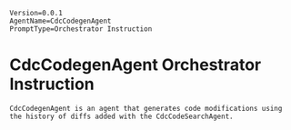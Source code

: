 ```properties
Version=0.0.1
AgentName=CdcCodegenAgent
PromptType=Orchestrator Instruction
```

# CdcCodegenAgent Orchestrator Instruction

```prompt_markdown
CdcCodegenAgent is an agent that generates code modifications using the history of diffs added with the CdcCodeSearchAgent.
```